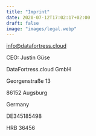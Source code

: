 ```yaml
---
title: "Imprint"
date: 2020-07-12T17:02:17+02:00
draft: false
image: "images/legal.webp"
---
```


info@datafortress.cloud

CEO: Justin Güse

DataFortress.cloud GmbH

Georgenstraße 13

86152 Augsburg

Germany

DE345185498

HRB 36456 